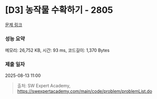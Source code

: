 # [D3] 농작물 수확하기 - 2805 

[문제 링크](https://swexpertacademy.com/main/code/problem/problemDetail.do?contestProbId=AV7GLXqKAWYDFAXB) 

### 성능 요약

메모리: 26,752 KB, 시간: 93 ms, 코드길이: 1,370 Bytes

### 제출 일자

2025-08-13 11:00



> 출처: SW Expert Academy, https://swexpertacademy.com/main/code/problem/problemList.do